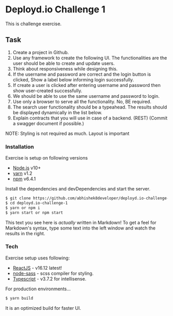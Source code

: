 # Deployd.io Challenge 1

This is challenge exercise.

## Task

1. Create a project in Github.
2. Use any framework to create the following UI. The functionalities are the user should be able to create and update users.
3. Think about responsiveness while designing this.
4. If the username and password are correct and the login button is clicked, Show a label below informing login successfully.
5. If create a user is clicked after entering username and password then show user-created successfully.
6. We should be able to use the same username and password to login.
7. Use only a browser to serve all the functionality. No, BE required.
8. The search user functionality should be a typeahead. The results should be displayed dynamically in the list below.
9. Explain contracts that you will use in case of a backend. (REST) (Commit a swagger document if possible.)

NOTE: Styling is not required as much. Layout is important

### Installation

Exercise is setup on following versions

- [Node.js](https://nodejs.org/) v10+
- [yarn](https://yarnpkg.com/) v1.2
- [npm]() v6.4.1

Install the dependencies and devDependencies and start the server.

```sh
$ git clone https://github.com/abhishek8developer/deployd.io-challenge-1.git
$ cd deployd.io-challenge-1
$ yarn or npm i
$ yarn start or npm start
```

This text you see here is _actually_ written in Markdown! To get a feel for Markdown's syntax, type some text into the left window and watch the results in the right.

### Tech

Exercise setup uses following:

- [ReactJS]() - v16.12 latest!
- [node-sass]() - scss compiler for styling.
- [Typescript]() - v3.7.2 for intellisense.

For production environments...

```sh
$ yarn build
```

It is an optimized build for faster UI.
